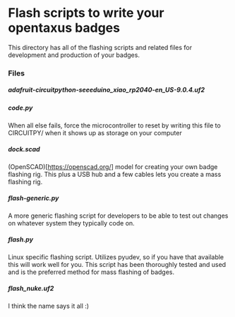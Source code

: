 # Flash scripts to write your opentaxus badges

This directory has all of the flashing scripts and related files for development 
and production of your badges.


### Files

##### adafruit-circuitpython-seeeduino_xiao_rp2040-en_US-9.0.4.uf2

##### code.py

When all else fails, force the microcontroller to reset by writing this file
to CIRCUITPY/ when it shows up as storage on your computer

##### dock.scad

(OpenSCAD)[https://openscad.org/]
model for creating your own badge flashing rig. This plus a USB hub and a 
few cables lets you create a mass flashing rig.

##### flash-generic.py

A more generic flashing script for developers to be able to test out changes on whatever
system they typically code on.

##### flash.py

Linux specific flashing script.  Utilizes pyudev, so if you have that available this
will work well for you. This script has been thoroughly tested and used and is the
preferred method for mass flashing of badges.

##### flash_nuke.uf2

I think the name says it all :)
